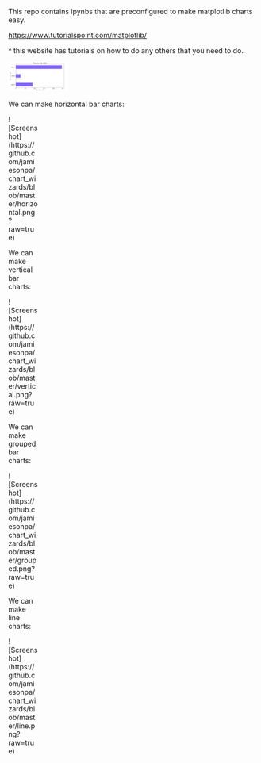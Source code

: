 This repo contains ipynbs that are preconfigured to make matplotlib charts easy.

https://www.tutorialspoint.com/matplotlib/

^ this website has tutorials on how to do any others that you need to do.



<img src="https://raw.githubusercontent.com/jamiesonpa/chart_wizards/main/horizontal.png" style=" width:120px ; height:60px ">


We can make horizontal bar charts:
<div style="width:60px ; height:60px">
![Screenshot](https://github.com/jamiesonpa/chart_wizards/blob/master/horizontal.png?raw=true)
<div>
  
We can make vertical bar charts:

<div style="width:60px ; height:60px">
![Screenshot](https://github.com/jamiesonpa/chart_wizards/blob/master/vertical.png?raw=true)
<div>

We can make grouped bar charts:

<div style="width:60px ; height:60px">
![Screenshot](https://github.com/jamiesonpa/chart_wizards/blob/master/grouped.png?raw=true)
<div>

We can make line charts:

<div style="width:60px ; height:60px">
![Screenshot](https://github.com/jamiesonpa/chart_wizards/blob/master/line.png?raw=true)
<div>
